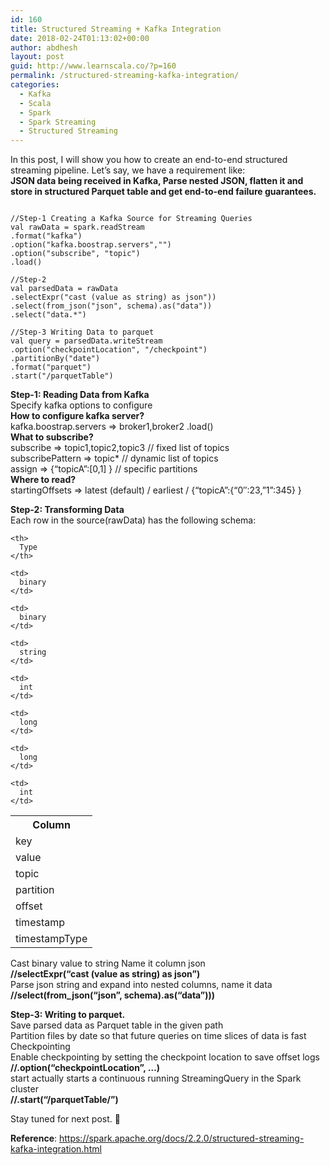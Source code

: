 ```yaml
---
id: 160
title: Structured Streaming + Kafka Integration
date: 2018-02-24T01:13:02+00:00
author: abdhesh
layout: post
guid: http://www.learnscala.co/?p=160
permalink: /structured-streaming-kafka-integration/
categories:
  - Kafka
  - Scala
  - Spark
  - Spark Streaming
  - Structured Streaming
---
```

In this post, I will show you how to create an end-to-end structured streaming pipeline. Let&#8217;s say, we have a requirement like:  
**JSON data being received in Kafka, Parse nested JSON, flatten it and store in structured Parquet table and get end-to-end failure guarantees.**

<pre><code class="scala">
//Step-1 Creating a Kafka Source for Streaming Queries
val rawData = spark.readStream
.format("kafka")
.option("kafka.boostrap.servers","")
.option("subscribe", "topic")
.load()

//Step-2
val parsedData = rawData
.selectExpr("cast (value as string) as json"))
.select(from_json("json", schema).as("data"))
.select("data.*")

//Step-3 Writing Data to parquet
val query = parsedData.writeStream
.option("checkpointLocation", "/checkpoint")
.partitionBy("date")
.format("parquet")
.start("/parquetTable")</code></pre>

**Step-1: Reading Data from Kafka**  
Specify kafka options to configure  
**How to configure kafka server?**  
kafka.boostrap.servers => broker1,broker2 .load()  
**What to subscribe?**  
subscribe => topic1,topic2,topic3 // fixed list of topics  
subscribePattern => topic* // dynamic list of topics  
assign => {&#8220;topicA&#8221;:[0,1] } // specific partitions  
**Where to read?**  
startingOffsets => latest (default) / earliest / {&#8220;topicA&#8221;:{&#8220;0&#8243;:23,&#8221;1&#8221;:345} }

**Step-2: Transforming Data**  
Each row in the source(rawData) has the following schema:

<table class="table">
  <tr>
    <th>
      Column
    </th>
    
    <th>
      Type
    </th>
  </tr>
  
  <tr>
    <td>
      key
    </td>
    
    <td>
      binary
    </td>
  </tr>
  
  <tr>
    <td>
      value
    </td>
    
    <td>
      binary
    </td>
  </tr>
  
  <tr>
    <td>
      topic
    </td>
    
    <td>
      string
    </td>
  </tr>
  
  <tr>
    <td>
      partition
    </td>
    
    <td>
      int
    </td>
  </tr>
  
  <tr>
    <td>
      offset
    </td>
    
    <td>
      long
    </td>
  </tr>
  
  <tr>
    <td>
      timestamp
    </td>
    
    <td>
      long
    </td>
  </tr>
  
  <tr>
    <td>
      timestampType
    </td>
    
    <td>
      int
    </td>
  </tr>
</table>

Cast binary value to string Name it column json  
**//selectExpr(&#8220;cast (value as string) as json&#8221;)**  
Parse json string and expand into nested columns, name it data  
**//select(from_json(&#8220;json&#8221;, schema).as(&#8220;data&#8221;)))**

**Step-3: Writing to parquet.**  
Save parsed data as Parquet table in the given path  
Partition files by date so that future queries on time slices of data is fast  
Checkpointing  
Enable checkpointing by setting the checkpoint location to save offset logs  
**//.option(&#8220;checkpointLocation&#8221;, &#8230;)**  
start actually starts a continuous running StreamingQuery in the Spark cluster  
**//.start(&#8220;/parquetTable/&#8221;)**

Stay tuned for next post. 🙂

**Reference**: https://spark.apache.org/docs/2.2.0/structured-streaming-kafka-integration.html